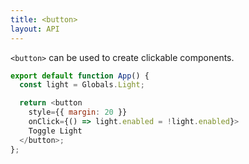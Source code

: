 ```yaml
---
title: <button>
layout: API
---
```


`<button>` can be used to create clickable components.

<Sandpack>

```js App.js
export default function App() {
  const light = Globals.Light;

  return <button
    style={{ margin: 20 }}
    onClick={() => light.enabled = !light.enabled}>
    Toggle Light
  </button>;
};
```

</Sandpack>
